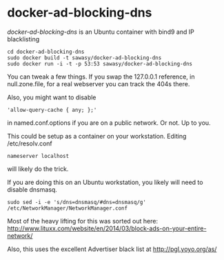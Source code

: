 docker-ad-blocking-dns
======================
*docker-ad-blocking-dns* is an Ubuntu  container with bind9 and IP blacklisting

```shell
cd docker-ad-blocking-dns
sudo docker build -t sawasy/docker-ad-blocking-dns
sudo docker run -i -t -p 53:53 sawasy/docker-ad-blocking-dns
```

You can tweak a few things. If you swap the 127.0.0.1 reference, in null.zone.file, for a real webserver you can track the 404s there. 

Also, you might want to disable 
```shell
'allow-query-cache { any; };'
```
in named.conf.options if you are on a public network. Or not. Up to you.


This could be setup as a container on your workstation. Editing /etc/resolv.conf
```shell
nameserver localhost
```
will likely do the trick.

If you are doing this on an Ubuntu workstation, you likely will need to disable dnsmasq.
```shell
sudo sed -i -e 's/dns=dnsmasq/#dns=dnsmasq/g' /etc/NetworkManager/NetworkManager.conf
```

Most of the heavy lifting for this was sorted out here: http://www.lituxx.com/website/en/2014/03/block-ads-on-your-entire-network/

Also, this uses the excellent Advertiser black list at http://pgl.yoyo.org/as/

